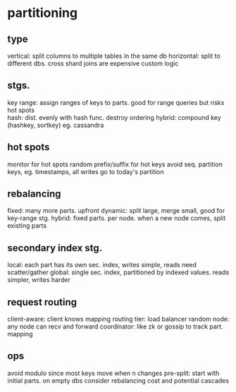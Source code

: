 ---
---
# partitioning

## type 
vertical: split columns to multiple tables in the same db
horizontal: split to different dbs. cross shard joins are expensive
custom logic

## stgs. 
key range: assign ranges of keys to parts. good for range queries but risks hot spots   
hash: dist. evenly with hash func. destroy ordering 
hybrid: compound key (hashkey, sortkey) eg. cassandra 


## hot spots 
monitor for hot spots 
random prefix/suffix for hot keys 
avoid seq. partition keys, eg. timestamps, all writes go to today's partition 


## rebalancing 

fixed: many more parts. upfront
dynamic: split large, merge small, good for key-range stg. 
hybrid: fixed parts. per node. when a new node comes, split existing parts 


## secondary index stg.
local: each part has its own sec. index, writes simple, reads need scatter/gather 
global: single sec. index, partitioned by indexed values. reads simpler, writes harder 


## request routing 
client-aware: client knows mapping 
routing tier: load balancer
random node: any node can recv and forward 
coordinator: like zk or gossip to track part. mapping 

## ops 
avoid modulo since most keys move when n changes 
pre-split: start with initial parts. on empty dbs 
consider rebalancing cost and potential cascades 


